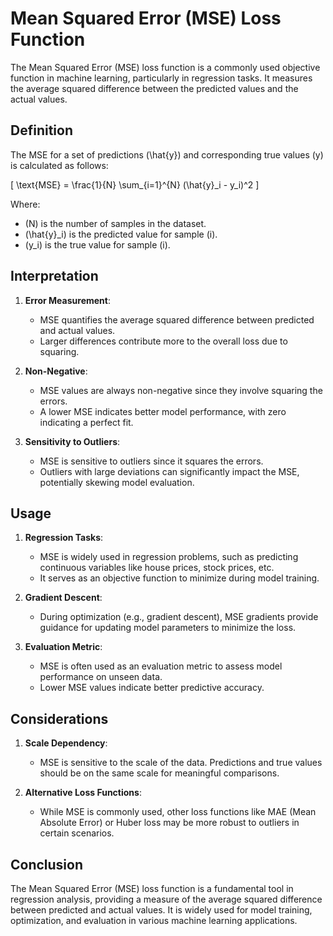 # Mean Squared Error (MSE) Loss Function

The Mean Squared Error (MSE) loss function is a commonly used objective function in machine learning, particularly in regression tasks. It measures the average squared difference between the predicted values and the actual values.

## Definition

The MSE for a set of predictions \(\hat{y}\) and corresponding true values \(y\) is calculated as follows:

\[ \text{MSE} = \frac{1}{N} \sum_{i=1}^{N} (\hat{y}_i - y_i)^2 \]

Where:
- \(N\) is the number of samples in the dataset.
- \(\hat{y}_i\) is the predicted value for sample \(i\).
- \(y_i\) is the true value for sample \(i\).

## Interpretation

1. **Error Measurement**:
   - MSE quantifies the average squared difference between predicted and actual values.
   - Larger differences contribute more to the overall loss due to squaring.

2. **Non-Negative**:
   - MSE values are always non-negative since they involve squaring the errors.
   - A lower MSE indicates better model performance, with zero indicating a perfect fit.

3. **Sensitivity to Outliers**:
   - MSE is sensitive to outliers since it squares the errors.
   - Outliers with large deviations can significantly impact the MSE, potentially skewing model evaluation.

## Usage

1. **Regression Tasks**:
   - MSE is widely used in regression problems, such as predicting continuous variables like house prices, stock prices, etc.
   - It serves as an objective function to minimize during model training.

2. **Gradient Descent**:
   - During optimization (e.g., gradient descent), MSE gradients provide guidance for updating model parameters to minimize the loss.

3. **Evaluation Metric**:
   - MSE is often used as an evaluation metric to assess model performance on unseen data.
   - Lower MSE values indicate better predictive accuracy.

## Considerations

1. **Scale Dependency**:
   - MSE is sensitive to the scale of the data. Predictions and true values should be on the same scale for meaningful comparisons.

2. **Alternative Loss Functions**:
   - While MSE is commonly used, other loss functions like MAE (Mean Absolute Error) or Huber loss may be more robust to outliers in certain scenarios.

## Conclusion

The Mean Squared Error (MSE) loss function is a fundamental tool in regression analysis, providing a measure of the average squared difference between predicted and actual values. It is widely used for model training, optimization, and evaluation in various machine learning applications.
